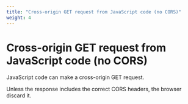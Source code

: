 ```yaml
---
title: "Cross-origin GET request from JavaScript code (no CORS)"
weight: 4
---
```


# Cross-origin GET request from JavaScript code (no CORS)

JavaScript code can make a cross-origin GET request.

Unless the response includes the correct CORS headers, the browser discard it.
